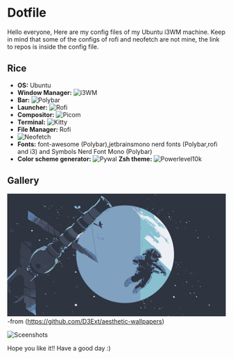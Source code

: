 # Dotfile
Hello everyone,
 Here are my config files of my Ubuntu i3WM machine.
 Keep in mind that some of the configs of rofi and neofetch are not mine,
the link to repos is inside the config file.
   
   
   ## Rice
   
  - **OS:** Ubuntu
  - **Window Manager:** ![i3WM](./I3WM)
  - **Bar:** ![Polybar](./Polybar)
  - **Launcher:** ![Rofi](./Rofi)
  - **Compositor:** ![Picom](https://github.com/yshui/picom)
  - **Terminal:** ![Kitty](./Kitty)
  - **File Manager:** Rofi
  - ![Neofetch](./Neofetch)
  - **Fonts:** font-awesome (Polybar),jetbrainsmono nerd fonts (Polybar,rofi and i3) and Symbols Nerd Font Mono (Polybar)
  - **Color scheme generator:** ![Pywal](https://github.com/dylanaraps/pywal)
    **Zsh theme:** ![Powerlevel10k](https://github.com/romkatv/powerlevel10k)
  
  ## Gallery
  
  ![Wallpaper](./Wallpaper/best.png)-from (https://github.com/D3Ext/aesthetic-wallpapers)
  
![Sceenshots](./Screenshots)
 
  Hope you like it!!
 Have a good day :)

